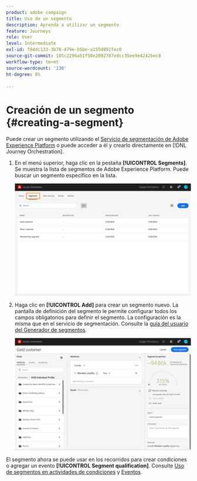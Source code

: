 ```yaml
---
product: adobe campaign
title: Uso de un segmento
description: Aprenda a utilizar un segmento
feature: Journeys
role: User
level: Intermediate
exl-id: f84dc133-3b70-479e-b5be-a155d892fec0
source-git-commit: 185c2296a51f58e2092787edcc35ee9e4242bec8
workflow-type: tm+mt
source-wordcount: '138'
ht-degree: 8%

---
```


# Creación de un segmento {#creating-a-segment}

Puede crear un segmento utilizando el [Servicio de segmentación de Adobe Experience Platform](https://experienceleague.adobe.com/docs/experience-platform/segmentation/home.html) o puede acceder a él y crearlo directamente en [!DNL Journey Orchestration].

1. En el menú superior, haga clic en la pestaña **[!UICONTROL Segments]**. Se muestra la lista de segmentos de Adobe Experience Platform. Puede buscar un segmento específico en la lista.

   ![](../assets/segment1.png)

1. Haga clic en **[!UICONTROL Add]** para crear un segmento nuevo. La pantalla de definición del segmento le permite configurar todos los campos obligatorios para definir el segmento. La configuración es la misma que en el servicio de segmentación. Consulte la [guía del usuario del Generador de segmentos](https://experienceleague.adobe.com/docs/experience-platform/segmentation/ui/overview.html).

   ![](../assets/segment2.png)

El segmento ahora se puede usar en los recorridos para crear condiciones o agregar un evento **[!UICONTROL Segment qualification]**. Consulte [Uso de segmentos en actividades de condiciones](../segment/using-a-segment.md) y [Eventos](../building-journeys/segment-qualification-events.md).
